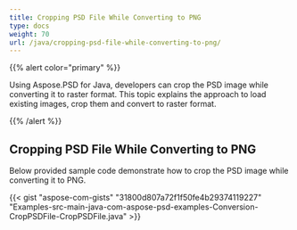 ```yaml
---
title: Cropping PSD File While Converting to PNG
type: docs
weight: 70
url: /java/cropping-psd-file-while-converting-to-png/
---
```


{{% alert color="primary" %}} 

Using Aspose.PSD for Java, developers can crop the PSD image while converting it to raster format. This topic explains the approach to load existing images, crop them and convert to raster format.

{{% /alert %}} 
## **Cropping PSD File While Converting to PNG**
Below provided sample code demonstrate how to crop the PSD image while converting it to PNG.



{{< gist "aspose-com-gists" "31800d807a72f1f50fe4b29374119227" "Examples-src-main-java-com-aspose-psd-examples-Conversion-CropPSDFile-CropPSDFile.java" >}}






